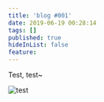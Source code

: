```yaml
---
title: 'blog #001'
date: 2019-06-19 00:28:14
tags: []
published: true
hideInList: false
feature: 
---
```

Test, test~

![test](http://wx1.sinaimg.cn/large/5ed2ded1gy1g4mxd247nzg20a00a0he4.gif)
